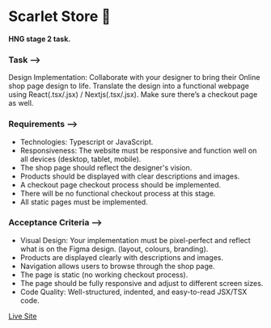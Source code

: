 # Scarlet Store 🏪

 **HNG stage 2 task.**

### Task -->

Design Implementation: Collaborate with your designer to bring their Online shop page design to life. Translate the design into a functional webpage using React(.tsx/.jsx) / Nextjs(.tsx/.jsx). Make sure there’s a checkout page as well.

### Requirements -->

- Technologies: Typescript or JavaScript.
- Responsiveness: The website must be responsive and function well on all devices (desktop, tablet, mobile).
- The shop page should reflect the designer's vision.
- Products should be displayed with clear descriptions and images.
- A checkout page checkout process should be implemented.
- There will be no functional checkout process at this stage.
- All static pages must be implemented.

### Acceptance Criteria -->
- Visual Design: Your implementation must be pixel-perfect and reflect what is on the Figma design. (layout, colours, branding).
- Products are displayed clearly with descriptions and images.
- Navigation allows users to browse through the shop page.
- The page is static (no working checkout process).
- The page should be fully responsive and adjust to different screen sizes.
- Code Quality: Well-structured, indented, and easy-to-read JSX/TSX code.

[Live Site](https://scarlet-store.netlify.app/)
